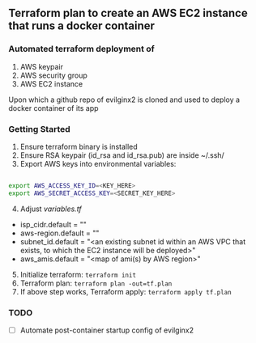 ## Terraform plan to create an AWS EC2 instance that runs a docker container

### Automated terraform deployment of

1. AWS keypair
2. AWS security group
3. AWS EC2 instance

Upon which a github repo of evilginx2 is cloned and used to deploy a docker container of its app

### Getting Started

1. Ensure terraform binary is installed
2. Ensure RSA keypair (id_rsa and id_rsa.pub) are inside ~/.ssh/
3. Export AWS keys into environmental variables: 

```bash

export AWS_ACCESS_KEY_ID=<KEY_HERE>
export AWS_SECRET_ACCESS_KEY=<SECRET_KEY_HERE>

```

4. Adjust _variables.tf_
  - isp_cidr.default = "<a trusted CIDR corresponding to your ISP or netrange>"
  - aws-region.default = "<your preferred region>"
  - subnet_id.default = "<an existing subnet id within an AWS VPC that exists, to which the EC2 instance will be deployed>"
  - aws_amis.default = "<map of ami(s) by AWS region>"
  
5. Initialize terraform: ``` terraform init ```
6. Terraform plan: ``` terraform plan -out=tf.plan ```
7. If above step works, Terraform apply: ``` terraform apply tf.plan ```

### TODO

- [ ] Automate post-container startup config of evilginx2
